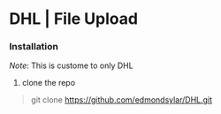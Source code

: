 # DHL | File Upload

### Installation
*Note*: This is custome to only DHL
1. clone the repo
> git clone https://github.com/edmondsylar/DHL.git
